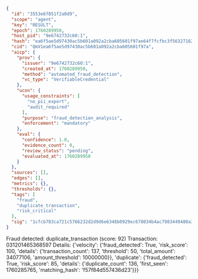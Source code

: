 ```json
{
  "id": "3553e6f851f2a0d9",
  "scope": "agent",
  "key": "RESULT",
  "epoch": 1760289950,
  "host_pid": "9e6742732c60:1",
  "hash": "ea6f5ae5d97430ac5b601a092a2cba605601f97ae64f7fcfbc3f563271621dba",
  "cid": "QmV1ea6f5ae5d97430ac5b601a092a2cba605601f97a",
  "aicp": {
    "prov": {
      "issuer": "9e6742732c60:1",
      "created_at": 1760289950,
      "method": "automated_fraud_detection",
      "vc_type": "VerifiableCredential"
    },
    "ucon": {
      "usage_constraints": [
        "no_pii_export",
        "audit_required"
      ],
      "purpose": "fraud_detection_analysis",
      "enforcement": "mandatory"
    },
    "eval": {
      "confidence": 1.0,
      "evidence_count": 0,
      "review_status": "pending",
      "evaluated_at": 1760289950
    }
  },
  "sources": [],
  "edges": [],
  "metrics": {},
  "thresholds": {},
  "tags": [
    "fraud",
    "duplicate_transaction",
    "risk_critical"
  ],
  "sig": "1cfcb783ca721c5766232d2d9d6e6348b0929ec678034b4ac7983449480a3824"
}
```

Fraud detected: duplicate_transaction (score: 92)
Transaction: 031201465368597
Details: {'velocity': {'fraud_detected': True, 'risk_score': 100, 'details': {'transaction_count': 137, 'threshold': 50, 'total_amount': 34077106, 'amount_threshold': 10000000}}, 'duplicate': {'fraud_detected': True, 'risk_score': 85, 'details': {'duplicate_count': 136, 'first_seen': 1760285765, 'matching_hash': 'f57f84d557436d23'}}}